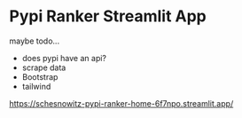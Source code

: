 #  Pypi Ranker Streamlit App

maybe todo...<br>

+ does pypi have an api?
+ scrape data
+ Bootstrap
+ tailwind

https://schesnowitz-pypi-ranker-home-6f7npo.streamlit.app/
